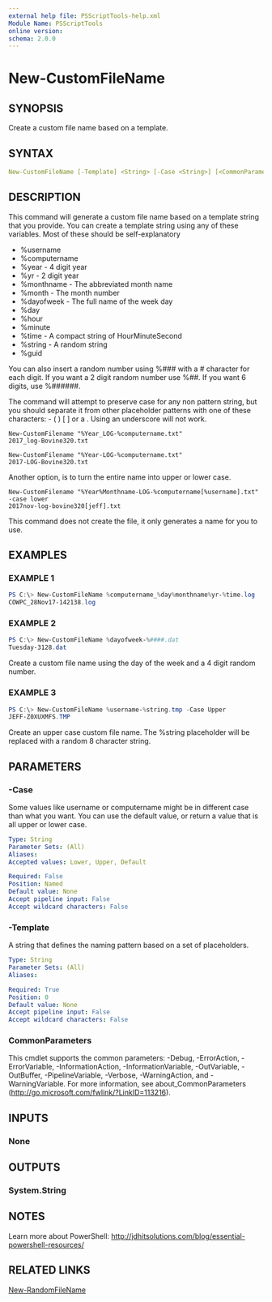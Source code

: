 ```yaml
---
external help file: PSScriptTools-help.xml
Module Name: PSScriptTools
online version:
schema: 2.0.0
---
```


# New-CustomFileName

## SYNOPSIS

Create a custom file name based on a template.

## SYNTAX

```yaml
New-CustomFileName [-Template] <String> [-Case <String>] [<CommonParameters>]
```

## DESCRIPTION

This command will generate a custom file name based on a template string that you provide. You can create a template string using any of these variables. Most of these should be self-explanatory

- %username
- %computername
- %year  - 4 digit year
- %yr  - 2 digit year
- %monthname - The abbreviated month name
- %month  - The month number
- %dayofweek - The full name of the week day
- %day
- %hour
- %minute
- %time  - A compact string of HourMinuteSecond
- %string - A random string
- %guid

You can also insert a random number using %### with a # character for each digit. If you want a 2 digit random number use %##. If you want 6 digits, use %######.

The command will attempt to preserve case for any non pattern string, but you should separate it from other placeholder patterns with one of these characters: - ( ) [ ] or a . Using an underscore will not work.

    New-CustomFilename "%Year_LOG-%computername.txt"
    2017_log-Bovine320.txt

    New-CustomFilename "%Year-LOG-%computername.txt"
    2017-LOG-Bovine320.txt

Another option, is to turn the entire name into upper or lower case.

    New-CustomFilename "%Year%Monthname-LOG-%computername[%username].txt" -case lower
    2017nov-log-bovine320[jeff].txt

This command does not create the file, it only generates a name for you to use.

## EXAMPLES

### EXAMPLE 1

```powershell
PS C:\> New-CustomFileName %computername_%day%monthname%yr-%time.log
COWPC_28Nov17-142138.log
```

### EXAMPLE 2

```powershell
PS C:\> New-CustomFileName %dayofweek-%####.dat
Tuesday-3128.dat
```

Create a custom file name using the day of the week and a 4 digit random number.

### EXAMPLE 3

```powershell
PS C:\> New-CustomFileName %username-%string.tmp -Case Upper
JEFF-Z0XUXMFS.TMP
```

Create an upper case custom file name. The %string placeholder will be replaced with a random 8 character string.

## PARAMETERS

### -Case

Some values like username or computername might be in different case than what you want. You can use the default value, or return a value that is all upper or lower case.

```yaml
Type: String
Parameter Sets: (All)
Aliases:
Accepted values: Lower, Upper, Default

Required: False
Position: Named
Default value: None
Accept pipeline input: False
Accept wildcard characters: False
```

### -Template

A string that defines the naming pattern based on a set of placeholders.

```yaml
Type: String
Parameter Sets: (All)
Aliases:

Required: True
Position: 0
Default value: None
Accept pipeline input: False
Accept wildcard characters: False
```

### CommonParameters

This cmdlet supports the common parameters: -Debug, -ErrorAction, -ErrorVariable, -InformationAction, -InformationVariable, -OutVariable, -OutBuffer, -PipelineVariable, -Verbose, -WarningAction, and -WarningVariable. For more information, see about_CommonParameters (http://go.microsoft.com/fwlink/?LinkID=113216).

## INPUTS

### None

## OUTPUTS

### System.String

## NOTES

Learn more about PowerShell: http://jdhitsolutions.com/blog/essential-powershell-resources/

## RELATED LINKS

[New-RandomFileName](./New-RandomFileName.md)

